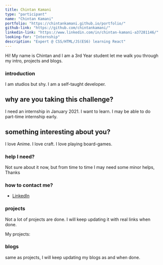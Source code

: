 ```yaml
---
title: Chintan Kamani
type: "participant"
name: "Chintan Kamani"
portfolio: "https://chintankamani.github.io/portfolio/"
github-link: "https://github.com/chintankamani/"
linkedin-link: "https://www.linkedin.com/in/chintan-kamani-a37281146/"
looking-for: "Internship"
description: "Expert @ CSS/HTML/JS(ES6) learning React"
---
```


Hi! My name is Chintan and I am a 3rd Year student let me walk you through my intro, projects and blogs.

### introduction

I am studios but shy.
I am a self-taught developer.


## why are you taking this challenge?

I need an internship in January 2021.
I want to learn.
I may be able to do part-time internship early.

## something interesting about you?

I love Anime.
I love craft.
I love playing board-games.

### help I need?

Not sure about it now, but from time to time I may need some minor helps, Thanks

### how to contact me?

- [LinkedIn](https://www.linkedin.com/in/chintan-kamani-a37281146/)

### projects

Not a lot of projects are done. I will keep updating it with real links when done.

My projects:

### blogs

same as projects, I will keep updating my blogs as and when done.


